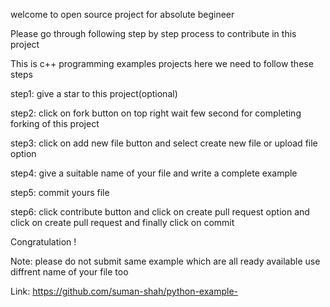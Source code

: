 welcome to open source project for absolute begineer

Please go through following step by step process to contribute in this project

This is c++ programming examples projects here we need to follow these steps

step1: give a star to this project(optional)

step2: click on fork button on top right wait few second for completing forking of this project

step3: click on add new file button and select create new file or upload file option

step4: give a suitable name of your file and write a complete example

step5: commit yours file

step6: click contribute button and click on create pull request option and click on create pull request and finally click on commit

Congratulation !

Note: please do not submit same example which are all ready available use diffrent name of your file too

Link: https://github.com/suman-shah/python-example-
